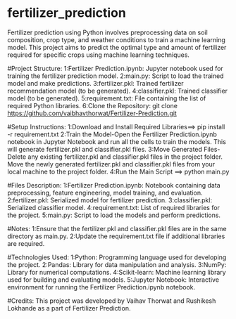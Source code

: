 # fertilizer_prediction
Fertilizer prediction using Python involves preprocessing data on soil composition, crop type, and weather conditions to train a machine learning model. This project aims to predict the optimal type and amount of fertilizer required for specific crops using machine learning techniques.


#Project Structure: 1:Fertilizer Prediction.ipynb: Jupyter notebook used for training the fertilizer prediction model. 2:main.py: Script to load the trained model and make predictions. 3:fertilizer.pkl: Trained fertilizer recommendation model (to be generated). 4:classifier.pkl: Trained classifier model (to be generated). 5:requirement.txt: File containing the list of required Python libraries. 6:Clone the Repository: git clone https://github.com/vaibhavthorwat/Fertilizer-Prediction.git

#Setup Instructions: 1:Download and Install Required Libraries==> pip install -r requirement.txt 2:Train the Model-Open the Fertilizer Prediction.ipynb notebook in Jupyter Notebook and run all the cells to train the models. This will generate fertilizer.pkl and classifier.pkl files. 3:Move Generated Files-Delete any existing fertilizer.pkl and classifier.pkl files in the project folder. Move the newly generated fertilizer.pkl and classifier.pkl files from your local machine to the project folder. 4:Run the Main Script ==> python main.py

#Files Description: 1:Fertilizer Prediction.ipynb: Notebook containing data preprocessing, feature engineering, model training, and evaluation. 2:fertilizer.pkl: Serialized model for fertilizer prediction. 3:classifier.pkl: Serialized classifier model. 4:requirement.txt: List of required libraries for the project. 5:main.py: Script to load the models and perform predictions.

#Notes: 1:Ensure that the fertilizer.pkl and classifier.pkl files are in the same directory as main.py. 2:Update the requirement.txt file if additional libraries are required.

#Technologies Used: 1:Python: Programming language used for developing the project. 2:Pandas: Library for data manipulation and analysis. 3:NumPy: Library for numerical computations. 4:Scikit-learn: Machine learning library used for building and evaluating models. 5:Jupyter Notebook: Interactive environment for running the Fertilizer Prediction.ipynb notebook.

#Credits: This project was developed by Vaihav Thorwat and Rushikesh Lokhande as a part of Fertilizer Prediction.
